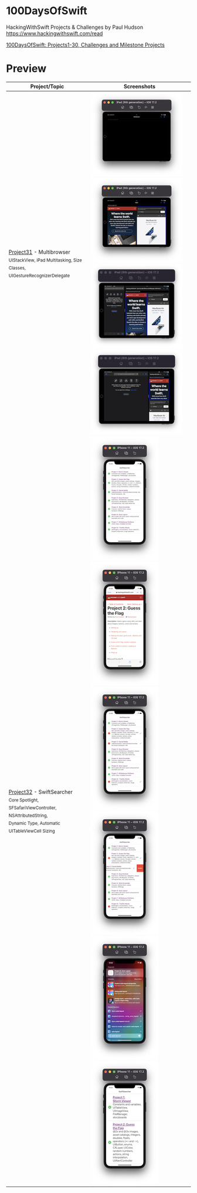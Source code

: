 # 100DaysOfSwift
HackingWithSwift Projects & Challenges by Paul Hudson
https://www.hackingwithswift.com/read

[100DaysOfSwift: Projects1-30, Challenges and Milestone Projects](https://github.com/AybarsBal/100DaysOfSwift)

# Preview
| Project/Topic | Screenshots |
| --------------|------------ |
| [Project31](https://github.com/AybarsBal/HackingWithSwift/tree/master/Project31) - Multibrowser <br/><sub> UIStackView, iPad Multitasking, Size Classes, UIGestureRecognizerDelegate </sub>| ![screen1](https://github.com/AybarsBal/HackingWithSwift/blob/master/Project31/screenshots/small/Screenshot1.png) ![screen2](https://github.com/AybarsBal/HackingWithSwift/blob/master/Project31/screenshots/small/Screenshot2.png) ![screen3](https://github.com/AybarsBal/HackingWithSwift/blob/master/Project31/screenshots/small/Screenshot3.png) ![screen4](https://github.com/AybarsBal/HackingWithSwift/blob/master/Project31/screenshots/small/Screenshot4.png) | 
| [Project32](https://github.com/AybarsBal/HackingWithSwift/tree/master/Project32) - SwiftSearcher <br/><sub> Core Spotlight, SFSafariViewController, NSAttributedString,<br/> Dynamic Type, Automatic UITableViewCell Sizing </sub>| ![screen1](https://github.com/AybarsBal/HackingWithSwift/blob/master/Project32/screenshots/small/Screenshot1.png) ![screen2](https://github.com/AybarsBal/HackingWithSwift/blob/master/Project32/screenshots/small/Screenshot2.png) ![screen3](https://github.com/AybarsBal/HackingWithSwift/blob/master/Project32/screenshots/small/Screenshot3.png) ![screen4](https://github.com/AybarsBal/HackingWithSwift/blob/master/Project32/screenshots/small/Screenshot4.png) ![screen5](https://github.com/AybarsBal/HackingWithSwift/blob/master/Project32/screenshots/small/Screenshot5.png) ![screen6](https://github.com/AybarsBal/HackingWithSwift/blob/master/Project32/screenshots/small/Screenshot6.png) |
